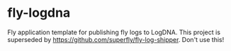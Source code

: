 # fly-logdna


Fly application template for publishing fly logs to LogDNA. This project is superseded by https://github.com/superfly/fly-log-shipper. Don't use this!
